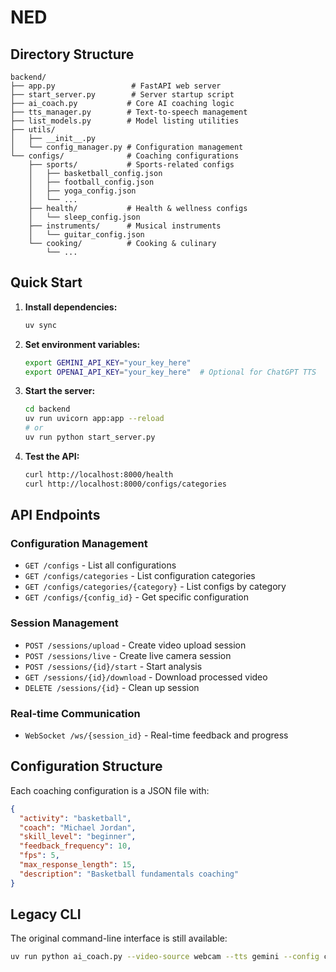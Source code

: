 # NED

## Directory Structure

```
backend/
├── app.py                 # FastAPI web server
├── start_server.py        # Server startup script
├── ai_coach.py           # Core AI coaching logic
├── tts_manager.py        # Text-to-speech management
├── list_models.py        # Model listing utilities
├── utils/
│   ├── __init__.py
│   └── config_manager.py # Configuration management
└── configs/              # Coaching configurations
    ├── sports/           # Sports-related configs
    │   ├── basketball_config.json
    │   ├── football_config.json
    │   ├── yoga_config.json
    │   └── ...
    ├── health/           # Health & wellness configs
    │   └── sleep_config.json
    ├── instruments/      # Musical instruments
    │   └── guitar_config.json
    └── cooking/          # Cooking & culinary
        └── ...
```

## Quick Start

1. **Install dependencies:**
   ```bash
   uv sync
   ```

2. **Set environment variables:**
   ```bash
   export GEMINI_API_KEY="your_key_here"
   export OPENAI_API_KEY="your_key_here"  # Optional for ChatGPT TTS
   ```

3. **Start the server:**
   ```bash
   cd backend
   uv run uvicorn app:app --reload
   # or
   uv run python start_server.py
   ```

4. **Test the API:**
   ```bash
   curl http://localhost:8000/health
   curl http://localhost:8000/configs/categories
   ```

## API Endpoints

### Configuration Management
- `GET /configs` - List all configurations
- `GET /configs/categories` - List configuration categories
- `GET /configs/categories/{category}` - List configs by category
- `GET /configs/{config_id}` - Get specific configuration

### Session Management
- `POST /sessions/upload` - Create video upload session
- `POST /sessions/live` - Create live camera session
- `POST /sessions/{id}/start` - Start analysis
- `GET /sessions/{id}/download` - Download processed video
- `DELETE /sessions/{id}` - Clean up session

### Real-time Communication
- `WebSocket /ws/{session_id}` - Real-time feedback and progress

## Configuration Structure

Each coaching configuration is a JSON file with:
```json
{
  "activity": "basketball",
  "coach": "Michael Jordan", 
  "skill_level": "beginner",
  "feedback_frequency": 10,
  "fps": 5,
  "max_response_length": 15,
  "description": "Basketball fundamentals coaching"
}
```

## Legacy CLI

The original command-line interface is still available:
```bash
uv run python ai_coach.py --video-source webcam --tts gemini --config configs/sports/basketball_config.json
```